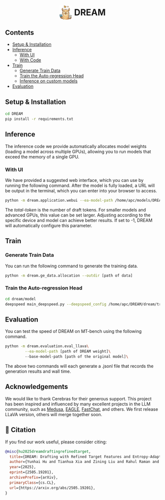 <div style="display: flex; justify-content: center; align-items: center; gap: 8px; margin: 20px 0;">
  <img src="figs/logo.png" alt="DREAM Logo" width="40" />
  <h1 style="margin: 0; font-size: 2em;">DREAM</h1>
</div>

## Contents

- [Setup & Installation](#setup--installation)
- [Inference](#inference)
  - [With UI](#with-ui)
  - [With Code](#with-code)
- [Train](#train)
  - [Generate Train Data](#generate-train-data)
  - [Train the Auto-regression Head](#train-the-auto-regression-head)
  - [Inference on custom models](#inference-on-custom-models)
- [Evaluation](#evaluation)


## Setup & Installation


```bash
cd DREAM
pip install -r requirements.txt
```

## Inference
The inference code we provide automatically allocates model weights (loading a model across multiple GPUs), allowing you to run models that exceed the memory of a single GPU.

### With UI
We have provided a suggested web interface, which you can use by running the following command. After the model is fully loaded, a URL will be output in the terminal, which you can enter into your browser to access.
```bash
python -m dream.application.webui --ea-model-path /home/apc/models/DREAM-Vicuna-7B-v1.3 --base-model-path /home/apc/models/vicuna-7b-v1.3 --model-type vicuna --total-token 8
```
The *total-token* is the number of draft tokens. For smaller models and advanced GPUs, this value can be set larger. Adjusting according to the specific device and model can achieve better results. If set to -1, DREAM will automatically configure this parameter.


## Train

### Generate Train Data
You can run the following command to generate the training data.
```bash
python -m dream.ge_data.allocation --outdir [path of data]
```
### Train the Auto-regression Head

```bash
cd dream/model
deepspeed main_deepspeed.py --deepspeed_config /home/apc/DREAM/dream/train/ds_config.json --tmpdir /home/apc/Bingle/data/llava_vicuna_mmt_0/12_data/sharegpt_0_7999_mufp16 --cpdir /home/apc/DREAM/dream/train/vicuna-7b-ckpt --configpath /home/apc/DREAM/dream/train/vicuna_7B_config.json
```

## Evaluation
You can test the speed of DREAM on MT-bench using the following command.
```bash
python -m dream.evaluation.eval_llava\
		 --ea-model-path [path of DREAM weight]\ 
		 --base-model-path [path of the original model]\
```
The above two commands will each generate a .jsonl file that records the generation results and wall time.


## Acknowledgements

We would like to thank Cerebras for their generous support. This project has been inspired and influenced by many excellent projects in the LLM community, such as [Medusa](https://github.com/FasterDecoding/Medusa), [EAGLE](https://github.com/SafeAILab/EAGLE), [FastChat](https://github.com/lm-sys/FastChat), and others. We first release LLaVA version, others will merge together soon.

## 📄 Citation

If you find our work useful, please consider citing:

```bibtex
@misc{hu2025dreamdraftingrefinedtarget,
  title={DREAM: Drafting with Refined Target Features and Entropy-Adaptive Cross-Attention Fusion for Multimodal Speculative Decoding}, 
  author={Yunhai Hu and Tianhua Xia and Zining Liu and Rahul Raman and Xingyu Liu and Bo Bao and Eric Sather and Vithursan Thangarasa and Sai Qian Zhang},
  year={2025},
  eprint={2505.19201},
  archivePrefix={arXiv},
  primaryClass={cs.CL},
  url={https://arxiv.org/abs/2505.19201}, 
}
